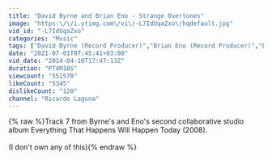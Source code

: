 ```yaml
---
title: "David Byrne and Brian Eno - Strange Overtones"
image: "https:\/\/i.ytimg.com\/vi\/-L7IdUqaZxo\/hqdefault.jpg"
vid_id: "-L7IdUqaZxo"
categories: "Music"
tags: ["David Byrne (Record Producer)","Brian Eno (Record Producer)","Everything That Happens Will Happen Today (Musical Album)"]
date: "2021-07-01T07:45:41+03:00"
vid_date: "2014-04-10T17:47:13Z"
duration: "PT4M18S"
viewcount: "551578"
likeCount: "5345"
dislikeCount: "120"
channel: "Ricardo Laguna"
---
```

{% raw %}Track 7 from Byrne's and Eno's second collaborative studio album Everything That Happens Will Happen Today (2008).<br /><br />(I don't own any of this){% endraw %}
